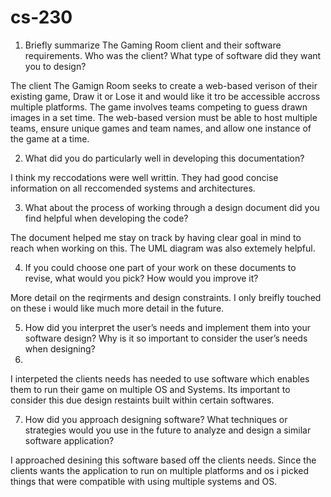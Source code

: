 # cs-230

1. Briefly summarize The Gaming Room client and their software requirements. Who was the client? What type of software did they want you to design?

The client The Gamign Room seeks to create a web-based verison of their existing game, Draw it or Lose it and would like it tro be accessible accross multiple platforms. The game involves teams competing to guess drawn images in a set time. The web-based version must be able to host multiple teams, ensure unique games and team names, and allow one instance of the game at a time.

2. What did you do particularly well in developing this documentation?

I think my reccodations were well writtin. They had good concise information on all reccomended systems and architectures.

3. What about the process of working through a design document did you find helpful when developing the code?

The document helped me stay on track by having clear goal in mind to reach when working on this. The UML diagram was also extemely helpful.

4. If you could choose one part of your work on these documents to revise, what would you pick? How would you improve it?

More detail on the reqirments and design constraints. I only breifly touched on these i would like much more detail in the future.

5. How did you interpret the user’s needs and implement them into your software design? Why is it so important to consider the user’s needs when designing?
6. 
I interpeted the clients needs has needed to use software which enables them to run their game on multiple OS and Systems. Its important to consider this due design restaints built within certain softwares. 

7. How did you approach designing software? What techniques or strategies would you use in the future to analyze and design a similar software application?

I approached desining this software based off the clients needs. Since the clients wants the application to run on multiple platforms and os i picked things that were compatible with using multiple systems and OS. 

